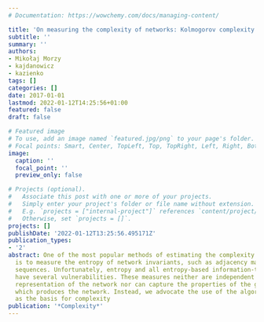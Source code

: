 ```yaml
---
# Documentation: https://wowchemy.com/docs/managing-content/

title: 'On measuring the complexity of networks: Kolmogorov complexity versus entropy'
subtitle: ''
summary: ''
authors:
- Mikołaj Morzy
- kajdanowicz
- kazienko
tags: []
categories: []
date: 2017-01-01
lastmod: 2022-01-12T14:25:56+01:00
featured: false
draft: false

# Featured image
# To use, add an image named `featured.jpg/png` to your page's folder.
# Focal points: Smart, Center, TopLeft, Top, TopRight, Left, Right, BottomLeft, Bottom, BottomRight.
image:
  caption: ''
  focal_point: ''
  preview_only: false

# Projects (optional).
#   Associate this post with one or more of your projects.
#   Simply enter your project's folder or file name without extension.
#   E.g. `projects = ["internal-project"]` references `content/project/deep-learning/index.md`.
#   Otherwise, set `projects = []`.
projects: []
publishDate: '2022-01-12T13:25:56.495171Z'
publication_types:
- '2'
abstract: One of the most popular methods of estimating the complexity of networks
  is to measure the entropy of network invariants, such as adjacency matrices or degree
  sequences. Unfortunately, entropy and all entropy-based information-theoretic measures
  have several vulnerabilities. These measures neither are independent of a particular
  representation of the network nor can capture the properties of the generative process,
  which produces the network. Instead, we advocate the use of the algorithmic entropy
  as the basis for complexity
publication: '*Complexity*'
---
```

